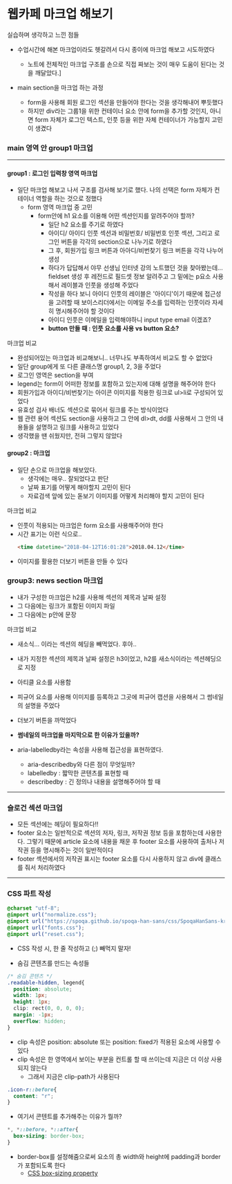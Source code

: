 # 웹카페 마크업 해보기

실습하며 생각하고 느낀 점들

- 수업시간에 해본 마크업이라도 헷갈려서 다시 종이에 마크업 해보고 시도하였다
  - 노트에 전체적인 마크업 구조를 손으로 직접 짜보는 것이 매우 도움이 된다는 것을 깨달았다.]

- main section을 마크업 하는 과정
  - form을 사용해 회원 로그인 섹션을 만들어야 한다는 것을 생각해내어 뿌듯했다
  - 하지만 div라는 그룹1을 위한 컨테이너 요소 안에 form을 추가할 것인지, 아니면 form 자체가 로그인 텍스트, 인풋 등을 위한 자체 컨테이너가 가능할지 고민이 생겼다
  
 ### main 영역 안 group1 마크업 

 ---

 #### group1 : 로그인 입력창 영역 마크업
  - 일단 마크업 해보고 나서 구조를 검사해 보기로 했다. 나의 선택은 form 자체가 컨테이너 역할을 하는 것으로 정했다
    - form 영역 마크업 중 고민
      - form안에 h1 요소를 이용해 어떤 섹션인지를 알려주어야 할까?
        - 일단 h2 요소를 주기로 하였다
        - 아이디/ 아이디 인풋 섹션과 비밀번호/ 비밀번호 인풋 섹션, 그리고 로그인 버튼을 각각의 section으로 나누기로 하였다
        - 그 후, 회원가입 링크 버튼과 아아디/비번찾기 링크 버튼을 각각 나누어 생성
        - 하다가 답답해서 야무 선생님 인터넷 강의 노트했던 것을 찾아봤는데... fieldset 생성 후 레전드로 필드셋 정보 알려주고 그 밑에는 p요소 사용해서 레이블과 인풋을 생성해 주었다
        - 작성을 하다 보니 아이디 인풋의 레이블은 '아이디'이기 때문에 접근성을 고려할 때 보이스리더에서는 이메일 주소를 입력하는 인풋이라 자세히 명시해주어야 할 것이다
        - 아이디 인풋은 이메일을 입력해야하니 input type email 이겠죠?
        - **button 만들 때 : 인풋 요소를 사용 vs button 요소?**
        
마크업 비교

  - 완성되어있는 마크업과 비교해보니.. 너무나도 부족하여서 비교도 할 수 없었다
  - 일단 group에게 또 다른 클래스명 group1, 2, 3을 주었다
  - 로그인 영역은 section을 부여
  - legend는 form이 어떠한 정보를 포함하고 있는지에 대해 설명을 해주어야 한다
  - 회원가입과 아이디/비번찾기는 아이콘 이미지를 적용한 링크로 ul>li로 구성되어 있었다
  - 유효성 검사 배너도 섹션으로 묶어서 링크를 주는 방식이었다
  - 웹 관련 용어 섹션도 section을 사용하고 그 안에 dl>dt, dd를 사용해서 그 안의 내용들을 설명하고 링크를 사용하고 있었다
  - 생각했을 땐 쉬웠지만, 전혀 그렇지 않았다

#### group2 : 마크업
  - 일단 손으로 마크업을 해보았다.
    - 생각에는 매우.. 잘되었다고 판단
    - 날짜 표기를 어떻게 해야할지 고민이 된다
    - 자료검색 앞에 있는 돋보기 이미지를 어떻게 처리해야 할지 고민이 된다


마크업 비교
  - 인풋이 적용되는 마크업은 form 요소를 사용해주어야 한다
  - 시간 표기는 이런 식으로..
    ```html
    <time datetime="2018-04-12T16:01:28">2018.04.12</time>
    ```
  - 이미지를 활용한 더보기 버튼을 만들 수 있다

### group3: news section 마크업
  
  - 내가 구성한 마크업은 h2를 사용해 섹션의 제목과 날짜 설정
  - 그 다음에는 링크가 포함된 이미지 파일
  - 그 다음에는 p안에 문장

마크업 비교

  - 새소식... 이라는 섹션의 헤딩을 빼먹었다. 후아..
  - 내가 지정한 섹션의 제목과 날짜 설정은 h3이었고, h2를 새소식이라는 섹션헤딩으로 지정
  - 아티클 요소를 사용함
  - 피규어 요소를 사용해 이미지를 등록하고 그곳에 피규어 캡션을 사용해서 그 썸네일의 설명을 주었다
  - 더보기 버튼을 까먹었다

  - **썸네일의 마크업을 마지막으로 한 이유가 있을까?**

  - aria-labelledby라는 속성을 사용해 접근성을 표현하였다. 
    - aria-describedby와 다른 점이 무엇일까?
    - labelledby : 짧막한 콘텐츠를 표현할 때 
    - describedby : 긴 정의나 내용을 설명해주어야 할 때 
     
  
---

### 슬로건 섹션 마크업
- 모든 섹션에는 헤딩이 필요하다!!
- footer 요소는 일반적으로 섹션의 저자, 링크, 저작권 정보 등을 포함하는데 사용한다. 그렇기 때문에 article 요소에 내용을 채운 후 footer 요소를 사용하여 출처나 저작권 등을 명시해주는 것이 일반적이다 
- footer 섹션에서의 저작권 표시는 footer 요소를 다시 사용하지 않고 div에 클래스를 줘서 처리하였다

--- 

### CSS 파트 작성

```css
@charset "utf-8";
@import url("normalize.css");
@import url("https://spoqa.github.io/spoqa-han-sans/css/SpoqaHanSans-kr.css");
@import url("fonts.css");
@import url("reset.css");
```
- CSS 작성 시, 한 줄 작성하고 (;) 빼먹지 말자!

- 숨김 콘텐츠를 만드는 속성들
```css
/* 숨김 콘텐츠 */
.readable-hidden, legend{
  position: absolute;
  width: 1px;
  height: 1px;
  clip: rect(0, 0, 0, 0);
  margin: -1px;
  overflow: hidden;
}
```
- clip 속성은 position: absolute 또는 position: fixed가 적용된 요소에 사용할 수 있다
- clip 속성은 한 영역에서 보이는 부분을 컨트롤 할 때 쓰이는데 지금은 더 이상 사용되지 않는다
  - 그래서 지금은 clip-path가 사용된다

```css
.icon-r::before{
  content: "r";
}
```
- 여기서 콘텐트를 추가해주는 이유가 뭘까?


```css
*, *::before, *::after{
  box-sizing: border-box;
}
```
- border-box를 설정해줌으로써 요소의 총 width와 height에 padding과 border가 포함되도록 한다
  - [CSS box-sizing property](https://www.w3schools.com/css/css3_box-sizing.asp)
